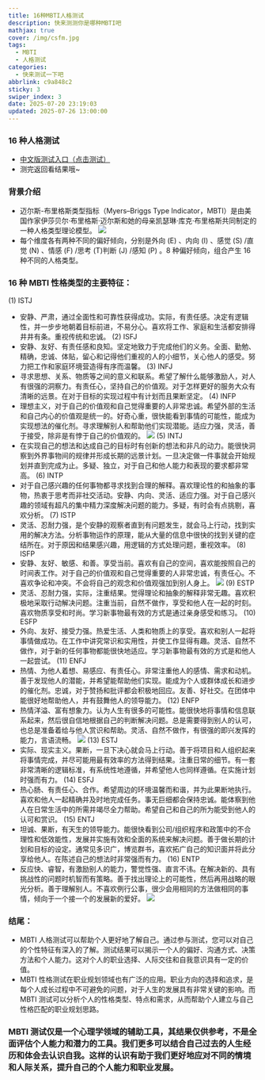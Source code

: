 ```yaml
---
title: 16种MBTI人格测试
description: 快来测测你是哪种MBTI吧
mathjax: true
cover: /img/csfm.jpg
tags:
  - MBTI
  - 人格测试
categories:
  - 快来测试一下吧
abbrlink: c9a848c2
sticky: 3
swiper_index: 3
date: 2025-07-20 23:19:03
updated: 2025-07-26 13:00:00
---
```


### 16 种人格测试

- [中文版测试入口（点击测试）](https://www.16personalities.com/ch/)
- 测完返回看结果哦~

### 背景介绍

- 迈尔斯-布里格斯类型指标（Myers–Briggs Type Indicator，MBTI）是由美国作家伊莎贝尔·布里格斯·迈尔斯和她的母亲凯瑟琳·库克·布里格斯共同制定的一种人格类型理论模型。
  ![](/img/rgcs1.png)
- 每个维度各有两种不同的偏好倾向，分别是外向 (E) 、内向 (I) 、感觉 (S) /直觉 (N) 、情感 (F) /思考 (T)判断 (J) /感知 (P) 。8 种偏好倾向，组合产生 16 种不同的人格类型。

### 16 种 MBTI 性格类型的主要特征：

(1) ISTJ

- 安静、严肃，通过全面性和可靠性获得成功。实际，有责任感。决定有逻辑性，并一步步地朝着目标前进，不易分心。喜欢将工作、家庭和生活都安排得井井有条。重视传统和忠诚。
  (2) ISFJ
- 安静、友好、有责任感和良知。坚定地致力于完成他们的义务。全面、勤勉、精确，忠诚、体贴，留心和记得他们重视的人的小细节，关心他人的感受。努力把工作和家庭环境营造得有序而温馨。
  (3) INFJ
- 寻求思想、关系、物质等之间的意义和联系。希望了解什么能够激励人，对人有很强的洞察力。有责任心，坚持自己的价值观。对于怎样更好的服务大众有清晰的远景。在对于目标的实现过程中有计划而且果断坚定。
  (4) INFP
- 理想主义，对于自己的价值观和自己觉得重要的人非常忠诚。希望外部的生活和自己内心的价值观是统一的。好奇心重，很快能看到事情的可能性，能成为实现想法的催化剂。寻求理解别人和帮助他们实现潜能。适应力强，灵活，善于接受，除非是有悖于自己的价值观的。
  ![](/img/rgcs2.jpg)
  (5) INTJ
- 在实现自己的想法和达成自己的目标时有创新的想法和非凡的动力。能很快洞察到外界事物间的规律并形成长期的远景计划。一旦决定做一件事就会开始规划并直到完成为止。多疑、独立，对于自己和他人能力和表现的要求都非常高。
  (6) INTP
- 对于自己感兴趣的任何事物都寻求找到合理的解释。喜欢理论性的和抽象的事物，热衷于思考而非社交活动。安静、内向、灵活、适应力强。对于自己感兴趣的领域有超凡的集中精力深度解决问题的能力。多疑，有时会有点挑剔，喜欢分析。
  (7) ISTP
- 灵活、忍耐力强，是个安静的观察者直到有问题发生，就会马上行动，找到实用的解决方法。分析事物运作的原理，能从大量的信息中很快的找到关键的症结所在。对于原因和结果感兴趣，用逻辑的方式处理问题，重视效率。
  (8) ISFP
- 安静、友好、敏感、和善。享受当前。喜欢有自己的空间，喜欢能按照自己的时间表工作。对于自己的价值观和自己觉得重要的人非常忠诚，有责任心。不喜欢争论和冲突。不会将自己的观念和价值观强加到别人身上。
  ![](/img/rgcs3_r.jpg)
  (9) ESTP
- 灵活、忍耐力强，实际，注重结果。觉得理论和抽象的解释非常无趣。喜欢积极地采取行动解决问题。注重当前，自然不做作，享受和他人在一起的时刻。喜欢物质享受和时尚。学习新事物最有效的方式是通过亲身感受和练习。
  (10) ESFP
- 外向、友好、接受力强。热爱生活、人类和物质上的享受。喜欢和别人一起将事情做成功。在工作中讲究常识和实用性，并使工作显得有趣。灵活、自然不做作，对于新的任何事物都能很快地适应。学习新事物最有效的方式是和他人一起尝试。
  (11) ENFJ
- 热情、为他人着想、易感应、有责任心。非常注重他人的感情、需求和动机。善于发现他人的潜能，并希望能帮助他们实现。能成为个人或群体成长和进步的催化剂。忠诚，对于赞扬和批评都会积极地回应。友善、好社交。在团体中能很好地帮助他人，并有鼓舞他人的领导能力。
  (12) ENFP
- 热情洋溢、富有想象力。认为人生有很多的可能性。能很快地将事情和信息联系起来，然后很自信地根据自己的判断解决问题。总是需要得到别人的认可，也总是准备着给与他人赏识和帮助。灵活、自然不做作，有很强的即兴发挥的能力，言语流畅。
  ![](/img/recs4_r.jpg)
  (13) ESTJ
- 实际、现实主义。果断，一旦下决心就会马上行动。善于将项目和人组织起来将事情完成，并尽可能用最有效率的方法得到结果。注重日常的细节。有一套非常清晰的逻辑标准，有系统性地遵循，并希望他人也同样遵循。在实施计划时强而有力。
  (14) ESFJ
- 热心肠、有责任心、合作。希望周边的环境温馨而和谐，并为此果断地执行。喜欢和他人一起精确并及时地完成任务。事无巨细都会保持忠诚。能体察到他人在日常生活中的所需并竭尽全力帮助。希望自己和自己的所为能受到他人的认可和赏识。
  (15) ENTJ
- 坦诚、果断，有天生的领导能力。能很快看到公司/组织程序和政策中的不合理性和低效能性，发展并实施有效和全面的系统来解决问题。善于做长期的计划和目标的设定。通常见多识广，博览群书，喜欢拓广自己的知识面并将此分享给他人。在陈述自己的想法时非常强而有力。
  (16) ENTP
- 反应快、睿智，有激励别人的能力，警觉性强、直言不讳。在解决新的、具有挑战性的问题时机智而有策略。善于找出理论上的可能性，然后再用战略的眼光分析。善于理解别人。不喜欢例行公事，很少会用相同的方法做相同的事情，倾向于一个接一个的发展新的爱好。
  ![](/img/rgcs5_r.jpg)

### 结尾：

- MBTI 人格测试可以帮助个人更好地了解自己。通过参与测试，您可以对自己的个性特征有深入的了解。测试结果可以揭示一个人的偏好、沟通方式、决策方法和个人能力。这对个人的职业选择、人际交往和自我意识具有一定的价值。
- MBTI 性格测试在职业规划领域也有广泛的应用。职业方向的选择和追求，是每个人成长过程中不可避免的问题，对于人生的发展具有非常关键的影响。而 MBTI 测试可以分析个人的性格类型、特点和需求，从而帮助个人建立与自己性格匹配的职业规划思路。

### MBTI 测试仅是一个心理学领域的辅助工具，其结果仅供参考，不是全面评估个人能力和潜力的工具。我们更多可以结合自己过去的人生经历和体会去认识自我。这样的认识有助于我们更好地应对不同的情境和人际关系，提升自己的个人能力和职业发展。
